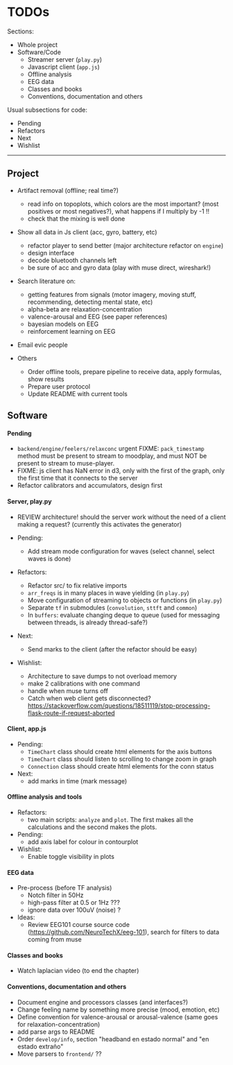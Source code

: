 # TODOs

Sections:
* Whole project
* Software/Code
  - Streamer server (`play.py`)
  - Javascript client (`app.js`)
  - Offline analysis
  - EEG data
  - Classes and books
  - Conventions, documentation and others

Usual subsections for code:
* Pending
* Refactors
* Next
* Wishlist

***

## Project

* Artifact removal (offline; real time?)
  - read info on topoplots, which colors are the most important? (most positives or most negatives?), what happens if I multiply by -1 !!
  - check that the mixing is well done

* Show all data in Js client (acc, gyro, battery, etc)
  - refactor player to send better (major architecture refactor on `engine`)
  - design interface
  - decode bluetooth channels left
  - be sure of acc and gyro data (play with muse direct, wireshark!)

* Search literature on:
  - getting features from signals (motor imagery, moving stuff, recommending, detecting mental state, etc)
  - alpha-beta are relaxation-concentration
  - valence-arousal and EEG (see paper references)
  - bayesian models on EEG
  - reinforcement learning on EEG

* Email evic people

* Others
  - Order offline tools, prepare pipeline to receive data, apply formulas, show results
  - Prepare user protocol
  - Update README with current tools

## Software

#### Pending
* `backend/engine/feelers/relaxconc` urgent FIXME: `pack_timestamp` method must be present to stream to moodplay, and must NOT be present to stream to muse-player.
* FIXME: js client has NaN error in d3, only with the first of the graph, only the first time that it connects to the server
* Refactor calibrators and accumulators, design first

#### Server, play.py
* REVIEW architecture! should the server work without the need of a client making a request? (currently this activates the generator)

* Pending:
  - Add stream mode configuration for waves (select channel, select waves is done)

* Refactors:
  - Refactor src/ to fix relative imports
  - `arr_freqs` is in many places in wave yielding (in `play.py`)
  - Move configuration of streaming to objects or functions (in `play.py`)
  - Separate `tf` in submodules (`convolution`, `sttft` and `common`)
  - In `buffers`: evaluate changing deque to queue (used for messaging between threads, is already thread-safe?)

* Next:
  - Send marks to the client (after the refactor should be easy)

* Wishlist:
  - Architecture to save dumps to not overload memory
  - make 2 calibrations with one command
  - handle when muse turns off
  - Catch when web client gets disconnected? https://stackoverflow.com/questions/18511119/stop-processing-flask-route-if-request-aborted

#### Client, app.js
* Pending:
  - `TimeChart` class should create html elements for the axis buttons
  - `TimeChart` class should listen to scrolling to change zoom in graph
  - `Connection` class should create html elements for the conn status
* Next:
  - add marks in time (mark message)

#### Offline analysis and tools
* Refactors:
  - two main scripts: `analyze` and `plot`. The first makes all the calculations and the second makes the plots.
* Pending:
  - add axis label for colour in contourplot
* Wishlist:
  - Enable toggle visibility in plots

#### EEG data
* Pre-process (before TF analysis)
  + Notch filter in 50Hz
  + high-pass filter at 0.5 or 1Hz ???
  + ignore data over 100uV (noise) ?
* Ideas:
  + Review EEG101 course source code (https://github.com/NeuroTechX/eeg-101), search for filters to data coming from muse

#### Classes and books
* Watch laplacian video (to end the chapter)

#### Conventions, documentation and others
* Document engine and processors classes (and interfaces?)
* Change feeling name by something more precise (mood, emotion, etc)
* Define convention for valence-arousal or arousal-valence (same goes for relaxation-concentration)
* add parse args to README
* Order `develop/info`, section "headband en estado normal" and "en estado extraño"
* Move parsers to `frontend/` ??
